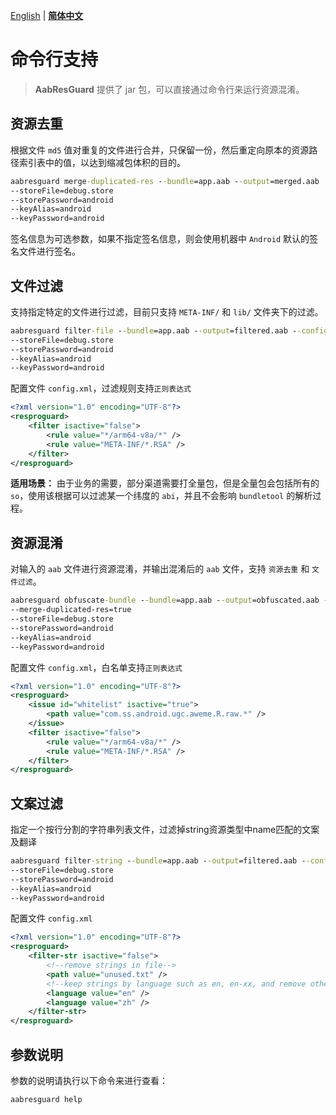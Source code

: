 [English](../en/COMMAND.md) | **[简体中文](COMMAND.md)**

# 命令行支持

> **AabResGuard** 提供了 jar 包，可以直接通过命令行来运行资源混淆。

## 资源去重
根据文件 `md5` 值对重复的文件进行合并，只保留一份，然后重定向原本的资源路径索引表中的值，以达到缩减包体积的目的。
```cmd
aabresguard merge-duplicated-res --bundle=app.aab --output=merged.aab 
--storeFile=debug.store
--storePassword=android
--keyAlias=android
--keyPassword=android
```
签名信息为可选参数，如果不指定签名信息，则会使用机器中 `Android` 默认的签名文件进行签名。

## 文件过滤
支持指定特定的文件进行过滤，目前只支持 `META-INF/` 和 `lib/` 文件夹下的过滤。
```cmd
aabresguard filter-file --bundle=app.aab --output=filtered.aab --config=config.xml
--storeFile=debug.store
--storePassword=android
--keyAlias=android
--keyPassword=android
```
配置文件 `config.xml`，过滤规则支持`正则表达式`
```xml
<?xml version="1.0" encoding="UTF-8"?>
<resproguard>
    <filter isactive="false">
        <rule value="*/arm64-v8a/*" />
        <rule value="META-INF/*.RSA" />
    </filter>
</resproguard>
```
**适用场景：** 由于业务的需要，部分渠道需要打全量包，但是全量包会包括所有的 `so`，使用该根据可以过滤某一个纬度的 `abi`，并且不会影响 `bundletool` 的解析过程。

## 资源混淆
对输入的 `aab` 文件进行资源混淆，并输出混淆后的 `aab` 文件，支持 `资源去重` 和 `文件过滤`。
```cmd
aabresguard obfuscate-bundle --bundle=app.aab --output=obfuscated.aab --config=config.xml --mapping=mapping.txt
--merge-duplicated-res=true
--storeFile=debug.store
--storePassword=android
--keyAlias=android
--keyPassword=android
```
配置文件 `config.xml`，白名单支持`正则表达式`
```xml
<?xml version="1.0" encoding="UTF-8"?>
<resproguard>
    <issue id="whitelist" isactive="true">
        <path value="com.ss.android.ugc.aweme.R.raw.*" />
    </issue>
    <filter isactive="false">
        <rule value="*/arm64-v8a/*" />
        <rule value="META-INF/*.RSA" />
    </filter>
</resproguard>
```

## 文案过滤
指定一个按行分割的字符串列表文件，过滤掉string资源类型中name匹配的文案及翻译
```cmd
aabresguard filter-string --bundle=app.aab --output=filtered.aab --config=config.xml
--storeFile=debug.store
--storePassword=android
--keyAlias=android
--keyPassword=android
```
配置文件 `config.xml`
```xml
<?xml version="1.0" encoding="UTF-8"?>
<resproguard>
    <filter-str isactive="false">
        <!--remove strings in file-->
        <path value="unused.txt" />
        <!--keep strings by language such as en, en-xx, and remove others-->
        <language value="en" />
        <language value="zh" />
    </filter-str>
</resproguard>
```


## 参数说明
参数的说明请执行以下命令来进行查看：

```cmd
aabresguard help
```